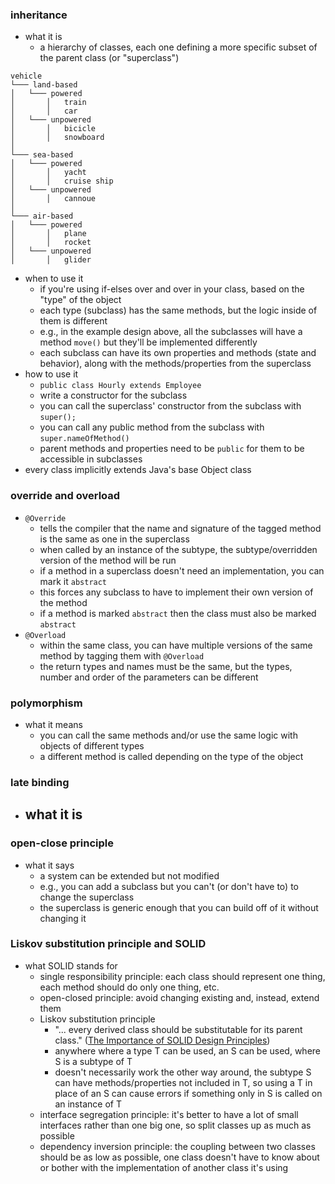 ### inheritance
- what it is
    - a hierarchy of classes, each one defining a more specific subset of the parent class (or "superclass")
```
vehicle
└─── land-based
│   └─── powered
│       │   train
│       │   car
│   └─── unpowered
│       │   bicicle
│       │   snowboard
│
└─── sea-based
│   └─── powered
│       │   yacht
│       │   cruise ship
│   └─── unpowered
│       │   cannoue
│   
└─── air-based
│   └─── powered
│       │   plane
│       │   rocket
│   └─── unpowered
│       │   glider
```
- when to use it
    - if you're using if-elses over and over in your class, based on the "type" of the object
    - each type (subclass) has the same methods, but the logic inside of them is different
    - e.g., in the example design above, all the subclasses will have a method `move()` but they'll be implemented differently
    - each subclass can have its own properties and methods (state and behavior), along with the methods/properties from the superclass
- how to use it
    - `public class Hourly extends Employee`
    - write a constructor for the subclass
    - you can call the superclass' constructor from the subclass with `super();`
    - you can call any public method from the subclass with `super.nameOfMethod()`
    - parent methods and properties need to be `public` for them to be accessible in subclasses
- every class implicitly extends Java's base Object class

### override and overload
- `@Override`
    - tells the compiler that the name and signature of the tagged method is the same as one in the superclass
    - when called by an instance of the subtype, the subtype/overridden version of the method will be run
    - if a method in a superclass doesn't need an implementation, you can mark it `abstract`
    - this forces any subclass to have to implement their own version of the method
    - if a method is marked `abstract` then the class must also be marked `abstract`
- `@Overload`
    - within the same class, you can have multiple versions of the same method by tagging them with `@Overload`
    - the return types and names must be the same, but the types, number and order of the parameters can be different

### polymorphism
- what it means
    - you can call the same methods and/or use the same logic with objects of different types
    - a different method is called depending on the type of the object

### late binding
- what it is
    - 

### open-close principle
- what it says
    - a system can be extended but not modified
    - e.g., you can add a subclass but you can't (or don't have to) to change the superclass
    - the superclass is generic enough that you can build off of it without changing it

### Liskov substitution principle and SOLID
- what SOLID stands for
    - single responsibility principle: each class should represent one thing, each method should do only one thing, etc.
    - open-closed principle: avoid changing existing and, instead, extend them
    - Liskov substitution principle
        - "... every derived class should be substitutable for its parent class." ([The Importance of SOLID Design Principles](https://www.bmc.com/blogs/solid-design-principles/))
        - anywhere where a type T can be used, an S can be used, where S is a subtype of T
        - doesn't necessarily work the other way around, the subtype S can have methods/properties not included in T, so using a T in place of an S can cause errors if something only in S is called on an instance of T
    - interface segregation principle: it's better to have a lot of small interfaces rather than one big one, so split classes up as much as possible
    - dependency inversion principle: the coupling between two classes should be as low as possible, one class doesn't have to know about or bother with the implementation of another class it's using
